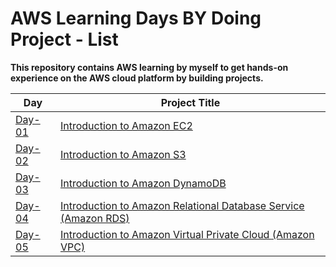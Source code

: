 # AWS Learning Days BY Doing Project - List 

**This repository contains AWS learning by myself to get hands-on experience on the AWS cloud platform by building projects.**

 Day | Project Title |
|---|---|
|[Day-01](https://github.com/TheMannu/AWS-Learning-Days/tree/main/Day-01)| [Introduction to Amazon EC2](https://github.com/TheMannu/AWS-Learning-Days/blob/main/Day-01/project.md) |
[Day-02](https://github.com/TheMannu/AWS-Learning-Days/tree/main/Day-02)|   [Introduction to Amazon S3](https://github.com/TheMannu/AWS-Learning-Days/blob/main/Day-02/project.md#introduction-to-amazon-s3)|
[Day-03](https://github.com/TheMannu/AWS-Learning-Days/tree/main/Day-03)| [Introduction to Amazon DynamoDB](https://github.com/TheMannu/AWS-Learning-Days/blob/main/Day-03/project.md) |
[Day-04](https://github.com/TheMannu/AWS-Learning-Days/tree/main/Day-04) | [Introduction to Amazon Relational Database Service (Amazon RDS)](https://github.com/TheMannu/AWS-Learning-Days/blob/main/Day-04/project.md) |
[Day-05](https://github.com/TheMannu/AWS-Learning-Days/tree/main/Day-05) | [Introduction to Amazon Virtual Private Cloud (Amazon VPC)](https://github.com/TheMannu/AWS-Learning-Days/blob/main/Day-05/project.md) |